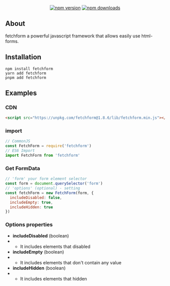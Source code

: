 <div align="center">
  <p>
    <a href="https://www.npmjs.com/package/fetchform"><img src="https://img.shields.io/npm/v/fetchform.svg?maxAge=3600" alt="npm version" /></a>
    <a href="https://www.npmjs.com/package/fetchform"><img src="https://img.shields.io/npm/dt/fetchform.svg?maxAge=3600" alt="npm downloads" /></a>
  </p>
</div>

## About


fetchform a powerful javascript framework that allows easily use html-forms.

## Installation

```sh-session
npm install fetchform
yarn add fetchform
pnpm add fetchform
```

## Examples

### CDN
```html
<script src="https://unpkg.com/fetchform@1.8.6/lib/fetchform.min.js"></script>
```

### import
```js
// CommonJS
const FetchForm = require('fetchform')
// ES6 Import
import FetchForm from 'fetchform'
```

### Get FormData
```js
// 'form' your form element selector
const form = document.querySelector('form')
// 'options' (optional) - setting
const fetchForm = new FetchForm(form, {
  includeDisabled: false,
  includeEmpty: true,
  includeHidden: true
})
```

### Options properties
+ **includeDisabled** (boolean)
+ - It includes elements that disabled
+ **includeEmpty** (boolean)
+ - It includes elements that don't contain any value
+ **includeHidden** (boolean)
+ - It includes elements that hidden
